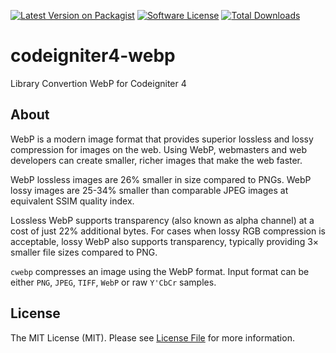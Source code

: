 [![Latest Version on Packagist][ico-version]][link-packagist]
[![Software License][ico-license]](LICENSE.md)
[![Total Downloads][ico-downloads]][link-downloads]

# codeigniter4-webp
Library Convertion WebP for Codeigniter 4

## About

WebP is a modern image format that provides superior lossless and lossy compression for images on the web. Using WebP,
webmasters and web developers can create smaller, richer images that make the web faster.

WebP lossless images are 26% smaller in size compared to PNGs. WebP lossy images are 25-34% smaller than comparable JPEG
images at equivalent SSIM quality index.

Lossless WebP supports transparency (also known as alpha channel) at a cost of just 22% additional bytes. For cases when
lossy RGB compression is acceptable, lossy WebP also supports transparency, typically providing 3× smaller file sizes
compared to PNG.

`cwebp` compresses an image using the WebP format. Input format can be either `PNG`, `JPEG`, `TIFF`, `WebP` or
raw `Y'CbCr` samples.

## License

The MIT License (MIT). Please see [License File](LICENSE.md) for more information.

[ico-version]: https://img.shields.io/packagist/v/phpdevsr/codeigniter4-webp.svg?style=flat-square
[ico-license]: https://img.shields.io/badge/license-MIT-brightgreen.svg?style=flat-square
[ico-downloads]: https://img.shields.io/packagist/dt/phpdevsr/codeigniter4-webp.svg?style=flat-square
[link-packagist]: https://packagist.org/packages/phpdevsr/codeigniter4-webp
[link-downloads]: https://packagist.org/packages/phpdevsr/codeigniter4-webp
[link-author]: https://github.com/PHPDevsr